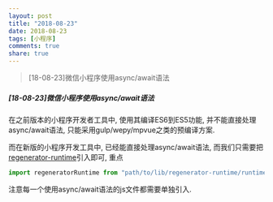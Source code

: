 ```yaml
---
layout: post
title: "2018-08-23"
date: 2018-08-23
tags: [小程序]
comments: true
share: true
---
```


> [18-08-23]微信小程序使用async/await语法 <br>

##### [18-08-23]微信小程序使用async/await语法

在之前版本的小程序开发者工具中, 使用其编译ES6到ES5功能, 并不能直接处理async/await语法, 只能采用gulp/wepy/mpvue之类的预编译方案.

而在新版的小程序开发工具中, 已经能直接处理async/await语法, 而我们只需要把[regenerator-runtime](https://github.com/facebook/regenerator/tree/master/packages/regenerator-runtime)引入即可, 重点

```js
import regeneratorRuntime from "path/to/lib/regenerator-runtime/runtime";
```

注意每一个使用async/await语法的js文件都需要单独引入.
